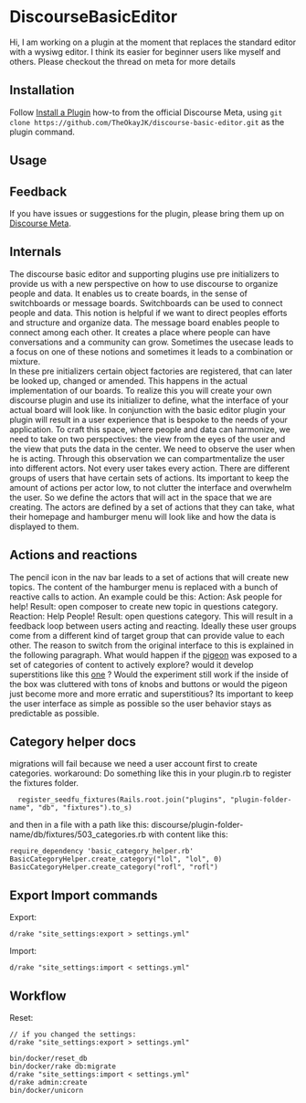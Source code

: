 # DiscourseBasicEditor

Hi, I am working on a plugin at the moment that replaces the standard editor with a wysiwg editor. I think its easier for beginner users like myself and others.  Please checkout the thread on meta for more details

## Installation

Follow [Install a Plugin](https://meta.discourse.org/t/install-a-plugin/19157)
how-to from the official Discourse Meta, using `git clone https://github.com/TheOkayJK/discourse-basic-editor.git`
as the plugin command.

## Usage

## Feedback

If you have issues or suggestions for the plugin, please bring them up on
[Discourse Meta](https://meta.discourse.org/t/discourse-basic-editor-beginner-friendly-composer/159431).

## Internals

The discourse basic editor and supporting plugins use pre initializers to provide us with a new perspective on how to use discourse to organize people and data.
It enables us to create boards, in the sense of switchboards or message boards.
Switchboards can be used to connect people and data. This notion is helpful if we want to direct peoples efforts and structure and organize data.
The message board enables people to connect among each other. It creates a place where people can have conversations and a community can grow.
Sometimes the usecase leads to a focus on one of these notions and sometimes it leads to a combination or mixture.  
In these pre initializers certain object factories are registered, that can later be looked up, changed or amended. This happens in the actual implementation of our boards. To realize this you will create your own discourse plugin and use its initializer to define, what the interface of your actual board will look like. In conjunction with the basic editor plugin your plugin will result in a user experience that is bespoke to the needs of your application.
To craft this space, where people and data can harmonize, we need to take on two perspectives: the view from the eyes of the user and the view that puts the data in the center. We need to observe the user when he is acting. Through this observation we can compartmentalize the user into different actors. Not every user takes every action. There are different groups of users that have certain sets of actions. Its important to keep the amount of actions per actor low, to not clutter the interface and overwhelm the user.
So we define the actors that will act in the space that we are creating. The actors are defined by a set of actions that they can take, what their homepage and hamburger menu will look like and how the data is displayed to them.

## Actions and reactions

The pencil icon in the nav bar leads to a set of actions that will create new topics. The content of the hamburger menu is replaced with a bunch of reactive calls to action.
An example could be this: Action: Ask people for help! Result: open composer to create new topic in questions category. Reaction: Help People! Result: open questions category.
This will result in a feedback loop between users acting and reacting. Ideally these user groups come from a different kind of target group that can provide value to each other. The reason to switch from the original interface to this is explained in the following paragraph.
What would happen if the [pigeon](https://www.youtube.com/watch?v=I_ctJqjlrHA) was exposed to a set of categories of content to actively explore? would it develop superstitions like this [one](https://www.youtube.com/watch?v=8uPmeWiFTIw) ? Would the experiment still work if the inside of the box was cluttered with tons of knobs and buttons or would the pigeon just become more and more erratic and superstitious?
Its important to keep the user interface as simple as possible so the user behavior stays as predictable as possible.

## Category helper docs

migrations will fail because we need a user account first to create categories. workaround:
Do something like this in your plugin.rb to register the fixtures folder.

```
  register_seedfu_fixtures(Rails.root.join("plugins", "plugin-folder-name", "db", "fixtures").to_s)
```

and then in a file with a path like this: discourse/plugin-folder-name/db/fixtures/503_categories.rb
with content like this:

```
require_dependency 'basic_category_helper.rb'
BasicCategoryHelper.create_category("lol", "lol", 0)
BasicCategoryHelper.create_category("rofl", "rofl")

```

## Export  Import commands

Export:

```
d/rake "site_settings:export > settings.yml"
```

Import:

```
d/rake "site_settings:import < settings.yml"
```

## Workflow

Reset:

```
// if you changed the settings:
d/rake "site_settings:export > settings.yml"

bin/docker/reset_db
bin/docker/rake db:migrate
d/rake "site_settings:import < settings.yml"
d/rake admin:create
bin/docker/unicorn
```
